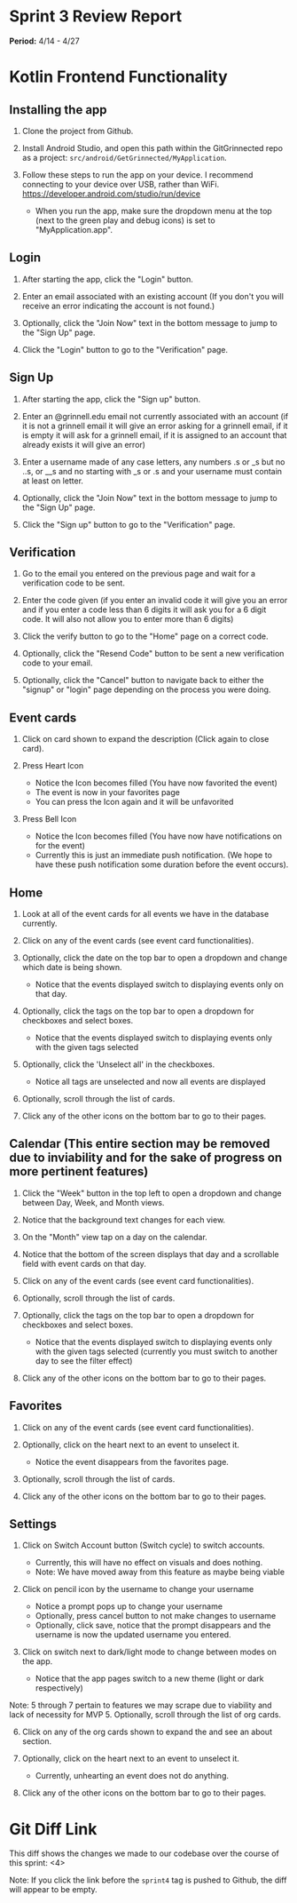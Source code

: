# Sprint 3 Review Report

**Period:** 4/14 - 4/27

# Kotlin Frontend Functionality

## Installing the app

1. Clone the project from Github.

2. Install Android Studio, and open this path within the GitGrinnected repo as a project: `src/android/GetGrinnected/MyApplication`.

3. Follow these steps to run the app on your device. I recommend connecting to your device over USB, rather than WiFi. <https://developer.android.com/studio/run/device>

    - When you run the app, make sure the dropdown menu at the top (next to the green play and debug icons) is set to "MyApplication.app".

## Login

1. After starting the app, click the "Login" button.

2. Enter an email associated with an existing account (If you don't you will receive an error indicating the account is not found.)

3. Optionally, click the "Join Now" text in the bottom message to jump to the "Sign Up" page.

4. Click the "Login" button to go to the "Verification" page.

## Sign Up

1. After starting the app, click the "Sign up" button.

2. Enter an @grinnell.edu email not currently associated with an account (if it is not a grinnell email it will give an error asking for a grinnell email, if it is empty it will ask for a grinnell email, if it is assigned to an account that already exists it will give an error)

3. Enter a username made of any case letters, any numbers .s or _s but no ..s, or __s and no starting with _s or .s and your username must contain at least on letter.

3. Optionally, click the "Join Now" text in the bottom message to jump to the "Sign Up" page.

4. Click the "Sign up" button to go to the "Verification" page.

## Verification

1. Go to the email you entered on the previous page and wait for a verification code to be sent.

2. Enter the code given (if you enter an invalid code it will give you an error and if you enter a code less than 6 digits it will ask you for a 6 digit code. It will also not allow you to enter more than 6 digits)

3. Click the verify button to go to the "Home" page on a correct code.

4. Optionally, click the "Resend Code" button to be sent a new verification code to your email.

5. Optionally, click the "Cancel" button to navigate back to either the "signup" or "login" page depending on the process you were doing.

## Event cards

1. Click on card shown to expand the description (Click again to close card).

2. Press Heart Icon

    - Notice the Icon becomes filled (You have now favorited the event)
    - The event is now in your favorites page
    - You can press the Icon again and it will be unfavorited

3. Press Bell Icon

    - Notice the Icon becomes filled (You have now have notifications on for the event)
    - Currently this is just an immediate push notification. (We hope to have these push notification some duration before the event occurs).

## Home

1. Look at all of the event cards for all events we have in the database currently.

2. Click on any of the event cards (see event card functionalities).

3. Optionally, click the date on the top bar to open a dropdown and change which date is being shown.

    - Notice that the events displayed switch to displaying events only on that day.

4. Optionally, click the tags on the top bar to open a dropdown for checkboxes and select boxes.

    - Notice that the events displayed switch to displaying events only with the given tags selected

5. Optionally, click the 'Unselect all' in the checkboxes.

    - Notice all tags are unselected and now all events are displayed

5. Optionally, scroll through the list of cards.

6. Click any of the other icons on the bottom bar to go to their pages.

## Calendar (This entire section may be removed due to inviability and for the sake of progress on more pertinent features)

1. Click the "Week" button in the top left to open a dropdown and change between Day, Week, and Month views.

3. Notice that the background text changes for each view.

4. On the "Month" view tap on a day on the calendar.

5. Notice that the bottom of the screen displays that day and a scrollable field with event cards on that day.

6. Click on any of the event cards (see event card functionalities).

8. Optionally, scroll through the list of cards.

9. Optionally, click the tags on the top bar to open a dropdown for checkboxes and select boxes.

    - Notice that the events displayed switch to displaying events only with the given tags selected (currently you must switch to another day to see the filter effect)

10. Click any of the other icons on the bottom bar to go to their pages.

## Favorites

1. Click on any of the event cards (see event card functionalities).

2. Optionally, click on the heart next to an event to unselect it.

    - Notice the event disappears from the favorites page.

3. Optionally, scroll through the list of cards.

4. Click any of the other icons on the bottom bar to go to their pages.

## Settings

1. Click on Switch Account button (Switch cycle) to switch accounts.

    - Currently, this will have no effect on visuals and does nothing.
    - Note: We have moved away from this feature as maybe being viable

2. Click on pencil icon by the username to change your username

     - Notice a prompt pops up to change your username
     - Optionally, press cancel button to not make changes to username
     - Optionally, click save, notice that the prompt disappears and the username is now the updated username you entered.

4. Click on switch next to dark/light mode to change between modes on the app.

     - Notice that the app pages switch to a new theme (light or dark respectively)

Note: 5 through 7 pertain to features we may scrape due to viability and lack of necessity for MVP
5. Optionally, scroll through the list of org cards.

6. Click on any of the org cards shown to expand the and see an about section.

7. Optionally, click on the heart next to an event to unselect it.

    - Currently, unhearting an event does not do anything.

8. Click any of the other icons on the bottom bar to go to their pages.


# Git Diff Link

This diff shows the changes we made to our codebase over the course of this sprint: <4>

Note: If you click the link before the `sprint4` tag is pushed to Github, the diff will appear to be empty.
